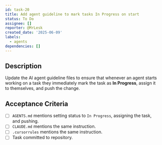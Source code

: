 ```yaml
---
id: task-20
title: Add agent guideline to mark tasks In Progress on start
status: To Do
assignee: []
reporter: @MrLesk
created_date: '2025-06-09'
labels:
  - agents
dependencies: []
---
```


## Description

Update the AI agent guideline files to ensure that whenever an agent starts working on a task they immediately mark the task as **In Progress**, assign it to themselves, and push the change.

## Acceptance Criteria

- [ ] `AGENTS.md` mentions setting status to `In Progress`, assigning the task, and pushing.
- [ ] `CLAUDE.md` mentions the same instruction.
- [ ] `.cursorrules` mentions the same instruction.
- [ ] Task committed to repository.

